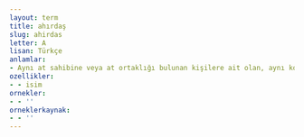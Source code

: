 ```yaml
---
layout: term
title: ahırdaş
slug: ahirdas
letter: A
lisan: Türkçe
anlamlar:
- Aynı at sahibine veya at ortaklığı bulunan kişilere ait olan, aynı koşuya katılan atlar; eküri
ozellikler:
- - isim
ornekler:
- - ''
orneklerkaynak:
- - ''
---
```

